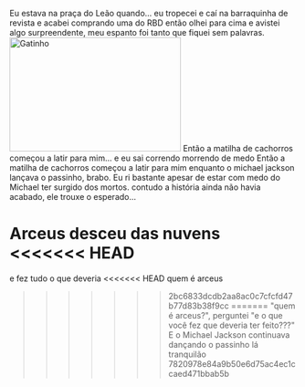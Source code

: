 Eu estava na praça do Leão quando... eu tropecei e caí na barraquinha de revista e acabei comprando uma do RBD então olhei para cima e avistei algo surpreendente, meu espanto foi tanto que fiquei sem palavras. 
<img src="https://www.google.com/url?sa=i&url=https%3A%2F%2Ftenor.com%2Fview%2Fgato-asombrado-gif-22677074&psig=AOvVaw2R5CkBzep7qZ4iNQB92Uv2&ust=1760017098886000&source=images&cd=vfe&opi=89978449&ved=0CBQQjRxqFwoTCLCK5uDclJADFQAAAAAdAAAAABAJ" alt="Gatinho" width="300" height="200">
Então a matilha de cachorros começou a latir para mim...
e eu sai correndo morrendo de medo
Então a matilha de cachorros começou a latir para mim enquanto o michael jackson lançava o passinho, brabo.
Eu ri bastante apesar de estar com medo do Michael ter surgido dos mortos.
contudo a história ainda não havia acabado, ele trouxe o esperado...


Arceus desceu das nuvens
<<<<<<< HEAD
=======
e fez tudo o que deveria
<<<<<<< HEAD
quem é arceus
>>>>>>> 2bc6833dcdb2aa8ac0c7cfcfd47b77d83b38f9cc
=======
"quem é arceus?", perguntei "e o que você fez que deveria ter feito???"
E o Michael Jackson continuava dançando o passinho lá tranquilão
>>>>>>> 7820978e84a9b50e6d75ac4ec1ccaed471bbab5b
